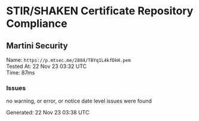 # STIR/SHAKEN Certificate Repository Compliance

## Martini Security

Name: `https://p.mtsec.me/2884/TBYq1L4kfDkH.pem`\
Tested At: 22 Nov 23 03:32 UTC\
Time: 87ms

### Issues

no warning, or error, or notice date level issues were found

Generated: 22 Nov 23 03:38 UTC